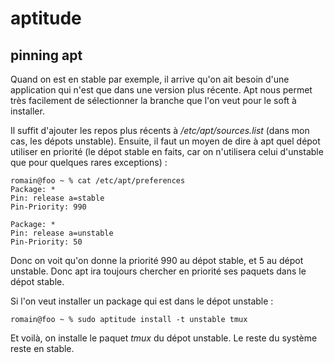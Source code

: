 # aptitude


## pinning apt

Quand on est en stable par exemple, il arrive qu'on ait besoin d'une application
qui n'est que dans une version plus récente. Apt nous permet très facilement de
sélectionner la branche que l'on veut pour le soft à installer.  
  
Il suffit d'ajouter les repos plus récents à _/etc/apt/sources.list_ (dans mon
cas, les dépots unstable). Ensuite, il faut un moyen de dire à apt quel dépot
utiliser en priorité (le dépot stable en faits, car on n'utilisera celui
d'unstable que pour quelques rares exceptions) :

    romain@foo ~ % cat /etc/apt/preferences
    Package: *
    Pin: release a=stable
    Pin-Priority: 990
    
    Package: *
    Pin: release a=unstable
    Pin-Priority: 50

Donc on voit qu'on donne la priorité 990 au dépot stable, et 5 au dépot
unstable. Donc apt ira toujours chercher en priorité ses paquets dans le dépot
stable.  
  
Si l'on veut installer un package qui est dans le dépot unstable :

    romain@foo ~ % sudo aptitude install -t unstable tmux

Et voilà, on installe le paquet _tmux_ du dépot unstable. Le reste du système
reste en stable.
